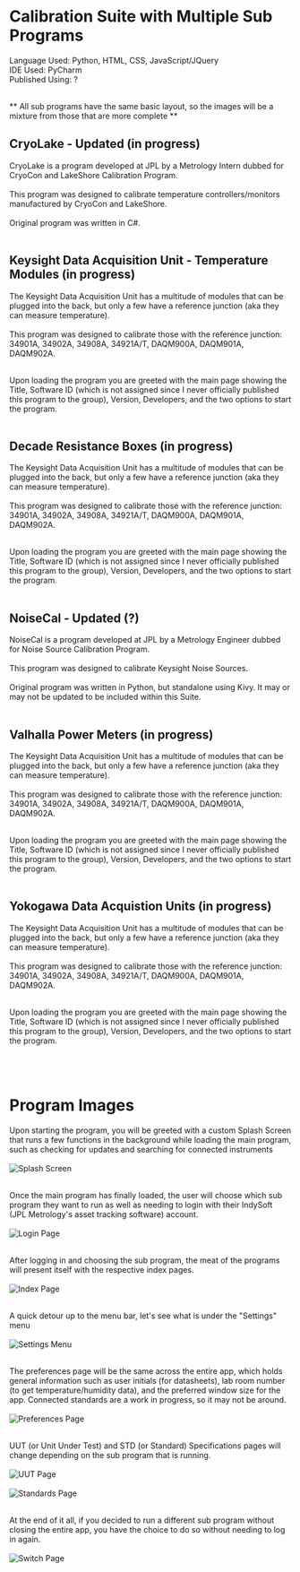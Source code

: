 # Calibration Suite with Multiple Sub Programs

Language Used:  Python, HTML, CSS, JavaScript/JQuery <br>
IDE Used:  PyCharm <br>
Published Using:  ? <br><br>

\*\* All sub programs have the same basic layout, so the images will be a mixture from those that are more complete \*\*

## CryoLake - Updated (in progress)

CryoLake is a program developed at JPL by a Metrology Intern dubbed for CryoCon and LakeShore Calibration Program. <br><br>
This program was designed to calibrate temperature controllers/monitors manufactured by CryoCon and LakeShore. <br><br>
Original program was written in C#. <br><br>

## Keysight Data Acquisition Unit - Temperature Modules (in progress)

The Keysight Data Acquisition Unit has a multitude of modules that can be plugged into the back, but only a few have a reference junction (aka they can measure temperature). <br><br>
This program was designed to calibrate those with the reference junction: 34901A, 34902A, 34908A, 34921A/T, DAQM900A, DAQM901A, DAQM902A. <br><br>

Upon loading the program you are greeted with the main page showing the Title, Software ID (which is not assigned since I never officially published this program to the group), Version, Developers, and the two options to start the program. <br><br>

## Decade Resistance Boxes (in progress)

The Keysight Data Acquisition Unit has a multitude of modules that can be plugged into the back, but only a few have a reference junction (aka they can measure temperature). <br><br>
This program was designed to calibrate those with the reference junction: 34901A, 34902A, 34908A, 34921A/T, DAQM900A, DAQM901A, DAQM902A. <br><br>

Upon loading the program you are greeted with the main page showing the Title, Software ID (which is not assigned since I never officially published this program to the group), Version, Developers, and the two options to start the program. <br><br>

## NoiseCal - Updated (?)

NoiseCal is a program developed at JPL by a Metrology Engineer dubbed for Noise Source Calibration Program. <br><br>
This program was designed to calibrate Keysight Noise Sources. <br><br>
Original program was written in Python, but standalone using Kivy.  It may or may not be updated to be included within this Suite. <br><br>

## Valhalla Power Meters (in progress)

The Keysight Data Acquisition Unit has a multitude of modules that can be plugged into the back, but only a few have a reference junction (aka they can measure temperature). <br><br>
This program was designed to calibrate those with the reference junction: 34901A, 34902A, 34908A, 34921A/T, DAQM900A, DAQM901A, DAQM902A. <br><br>

Upon loading the program you are greeted with the main page showing the Title, Software ID (which is not assigned since I never officially published this program to the group), Version, Developers, and the two options to start the program. <br><br>

## Yokogawa Data Acquistion Units (in progress)

The Keysight Data Acquisition Unit has a multitude of modules that can be plugged into the back, but only a few have a reference junction (aka they can measure temperature). <br><br>
This program was designed to calibrate those with the reference junction: 34901A, 34902A, 34908A, 34921A/T, DAQM900A, DAQM901A, DAQM902A. <br><br>

Upon loading the program you are greeted with the main page showing the Title, Software ID (which is not assigned since I never officially published this program to the group), Version, Developers, and the two options to start the program. <br><br>
<br><br>

# Program Images

Upon starting the program, you will be greeted with a custom Splash Screen that runs a few functions in the background while loading the main program, such as checking for updates and searching for connected instruments <br><br> 
![Splash Screen](imgs/splash_screen.PNG)
<br><br>

Once the main program has finally loaded, the user will choose which sub program they want to run as well as needing to login with their IndySoft (JPL Metrology's asset tracking software) account. <br><br>
![Login Page](imgs/login.PNG)
<br><br>

After logging in and choosing the sub program, the meat of the programs will present itself with the respective index pages. <br><br>
![Index Page](imgs/index.PNG)
<br><br>

A quick detour up to the menu bar, let's see what is under the "Settings" menu<br><br>
![Settings Menu](imgs/settings.PNG)
<br><br>

The preferences page will be the same across the entire app, which holds general information such as user initials (for datasheets), lab room number (to get temperature/humidity data), and the preferred window size for the app.  Connected standards are a work in progress, so it may not be around. <br><br>
![Preferences Page](imgs/preferences.PNG)
<br><br>

UUT (or Unit Under Test) and STD (or Standard) Specifications pages will change depending on the sub program that is running. <br><br>
![UUT Page](imgs/uut_specs.PNG)
<br><br>
![Standards Page](imgs/std_specs.PNG)
<br><br>

At the end of it all, if you decided to run a different sub program without closing the entire app, you have the choice to do so without needing to log in again. <br><br>
![Switch Page](imgs/switch.PNG)
<br><br>
